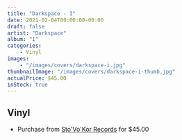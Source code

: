 ```yaml
---
title: "Darkspace - I"
date: 2021-02-04T00:00:00-00:00
draft: false
artist: "Darkspace"
album: "I"
categories:
    - Vinyl
images:
    - "/images/covers/darkspace-i.jpg"
thumbnailImage: "/images/covers/darkspace-i-thumb.jpg"
actualPrice: $45.00
inStock: true
---
```


## Vinyl
* Purchase from [Sto'Vo'Kor Records](https://stovokor-records.com/products/darkspace-i) for $45.00
